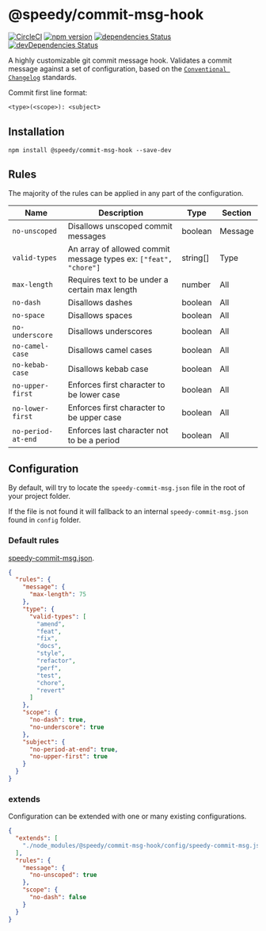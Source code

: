 # @speedy/commit-msg-hook
[![CircleCI](https://circleci.com/gh/alan-agius4/speedy-commit-msg-hook.svg?style=shield)](https://circleci.com/gh/alan-agius4/speedy-commit-msg-hook)
[![npm version](https://img.shields.io/npm/v/@speedy/commit-msg-hook.svg)](https://www.npmjs.com/package/@speedy/commit-msg-hook)
[![dependencies Status](https://david-dm.org/alan-agius4/speedy-commit-msg-hook/status.svg)](https://david-dm.org/alan-agius4/speedy-commit-msg-hook)
[![devDependencies Status](https://david-dm.org/alan-agius4/speedy-commit-msg-hook/dev-status.svg)](https://david-dm.org/alan-agius4/speedy-commit-msg-hook?type=dev)

A highly customizable git commit message hook. Validates a commit message against a set of configuration, based on the [`Conventional Changelog`](https://github.com/conventional-changelog/conventional-changelog) standards. 

Commit first line format:
```txt
<type>(<scope>): <subject>
```

## Installation

```
npm install @speedy/commit-msg-hook --save-dev
```

## Rules

The majority of the rules can be applied in any part of the configuration.

| Name               | Description                                                      | Type     | Section |
|--------------------|------------------------------------------------------------------|----------|---------|
| `no-unscoped`      | Disallows unscoped commit messages                               | boolean  | Message |
| `valid-types`      | An array of allowed commit message types ex: `["feat", "chore"]` | string[] | Type    |
| `max-length`       | Requires text to be under a certain max length                   | number   | All     |
| `no-dash`          | Disallows dashes                                                 | boolean  | All     |
| `no-space`         | Disallows spaces                                                 | boolean  | All     |
| `no-underscore`    | Disallows underscores                                            | boolean  | All     |
| `no-camel-case`    | Disallows camel cases                                            | boolean  | All     |
| `no-kebab-case`    | Disallows kebab case                                             | boolean  | All     |
| `no-upper-first`   | Enforces first character to be lower case                        | boolean  | All     |
| `no-lower-first`   | Enforces first character to be upper case                        | boolean  | All     |
| `no-period-at-end` | Enforces last character not to be a period                       | boolean  | All     |

## Configuration

By default, will try to locate the `speedy-commit-msg.json` file in the root of your project folder.

If the file is not found it will fallback to an internal `speedy-commit-msg.json` found in `config` folder.

### Default rules

[speedy-commit-msg.json](https://github.com/alan-agius4/speedy-commit-msg-hook/blob/master/config/speedy-commit-msg.json).

```json
{
  "rules": {
    "message": {
      "max-length": 75
    },
    "type": {
      "valid-types": [
        "amend",
        "feat",
        "fix",
        "docs",
        "style",
        "refactor",
        "perf",
        "test",
        "chore",
        "revert"
      ]
    },
    "scope": {
      "no-dash": true,
      "no-underscore": true
    },
    "subject": {
      "no-period-at-end": true,
      "no-upper-first": true
    }
  }
}
```

### extends
Configuration can be extended with one or many existing configurations.

```json
{
  "extends": [
    "./node_modules/@speedy/commit-msg-hook/config/speedy-commit-msg.json"
  ],
  "rules": {
    "message": {
      "no-unscoped": true
    },
    "scope": {
      "no-dash": false
    }
  }
}
```
